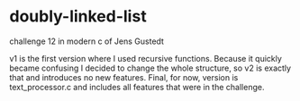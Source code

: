 # doubly-linked-list
challenge 12 in modern c of Jens Gustedt

v1 is the first version where I used recursive functions. Because it quickly became confusing I decided to change the whole structure, so v2 is exactly that and introduces no new features. Final, for now, version is text_processor.c and includes all features that were in the challenge.
